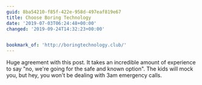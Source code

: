 ```yaml
---
guid: 8ba54210-f85f-422e-958d-497eaf819e67
title: Choose Boring Technology
date: '2019-07-03T06:24:48+00:00'
changed: '2019-09-24T14:32:23+00:00'


bookmark_of: 'http://boringtechnology.club/'
---
```


Huge agreement with this post. It takes an incredible amount of experience to say "no, we're going for the safe and known option". The kids will mock you, but hey, you won't be dealing with 3am emergency calls. 
